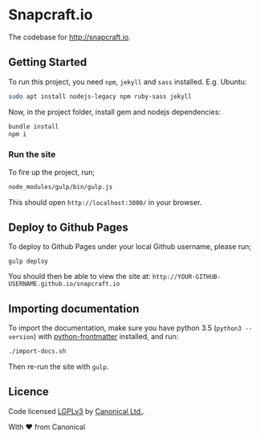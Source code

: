 # Snapcraft.io

The codebase for http://snapcraft.io.

## Getting Started

To run this project, you need `npm`, `jekyll` and `sass` installed. E.g. Ubuntu:

``` bash
sudo apt install nodejs-legacy npm ruby-sass jekyll
```

Now, in the project folder, install gem and nodejs dependencies:

``` bash
bundle install
npm i
```

### Run the site

To fire up the project, run;

``` bash
node_modules/gulp/bin/gulp.js
```

This should open `http://localhost:3000/` in your browser.

## Deploy to Github Pages

To deploy to Github Pages under your local Github username, please run;

`gulp deploy`

You should then be able to view the site at: `http://YOUR-GITHUB-USERNAME.github.io/snapcraft.io`

## Importing documentation

To import the documentation, make sure you have python 3.5 (`python3 --version`) with [python-frontmatter](https://pypi.python.org/pypi/python-frontmatter/0.2.1) installed, and run:

``` bash
./import-docs.sh
```

Then re-run the site with `gulp`.

## Licence

Code licensed [LGPLv3](http://opensource.org/licenses/lgpl-3.0.html) by [Canonical Ltd.](http://www.canonical.com/).

With ♥ from Canonical

